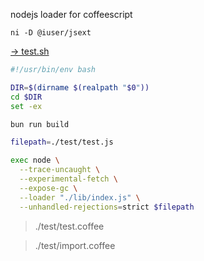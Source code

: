<!-- EDIT /Users/z/user/jsext/readme.md -->

nodejs loader for coffeescript

```
ni -D @iuser/jsext
```

[→ test.sh](test.sh)

```sh
#!/usr/bin/env bash

DIR=$(dirname $(realpath "$0"))
cd $DIR
set -ex

bun run build

filepath=./test/test.js

exec node \
  --trace-uncaught \
  --experimental-fetch \
  --expose-gc \
  --loader "./lib/index.js" \
  --unhandled-rejections=strict $filepath
```


> ./test/test.coffee

> ./test/import.coffee
